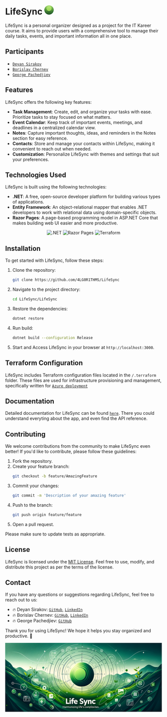 # LifeSync <img src="/pics/LifeSync.png" width="30px"/>

LifeSync is a personal organizer designed as a project for the IT Kareer course. It aims to provide users with a comprehensive tool to manage their daily tasks, events, and important information all in one place.

## Participants
* [`Deyan Sirakov`](https://github.com/Deyan2306)
* [`Borislav Chernev`](https://github.com/BorislavChernev)
* [`George Pachedjiev`](https://github.com/GeorgePachedjiev)

## Features
LifeSync offers the following key features:
- **Task Management**: Create, edit, and organize your tasks with ease. Prioritize tasks to stay focused on what matters.
- **Event Calendar**: Keep track of important events, meetings, and deadlines in a centralized calendar view.
- **Notes**: Capture important thoughts, ideas, and reminders in the Notes section for easy reference.
- **Contacts**: Store and manage your contacts within LifeSync, making it convenient to reach out when needed.
- **Customization**: Personalize LifeSync with themes and settings that suit your preferences.

## Technologies Used
LifeSync is built using the following technologies:
- **.NET**: A free, open-source developer platform for building various types of applications.
- **Entity Framework**: An object-relational mapper that enables .NET developers to work with relational data using domain-specific objects.
- **Razor Pages**: A page-based programming model in ASP.NET Core that makes building web UI easier and more productive.

<p align="center">
  <img src="https://global-uploads.webflow.com/6047a9e35e5dc54ac86ddd90/63064f1fedf422395124660e_e7d03466.png" alt=".NET" width="100" height="100" />
  <img src="https://seeklogo.com/images/B/Razor-logo-B6B0844B72-seeklogo.com.png" alt="Razor Pages" width="100" height="100" />
  <img src="https://s3.amazonaws.com/media-p.slid.es/uploads/505004/images/6599295/terraform.png" alt="Terraform" width="100" height="100" />
</p>

## Installation
To get started with LifeSync, follow these steps:

1. Clone the repository:
   ```bash
   git clone https://github.com/4LG0R1THMS/LifeSync
   ```
2. Navigate to the project directory:
   ```bash
   cd LifeSync/LifeSync
   ```
3. Restore the dependencies:
   ```bash
   dotnet restore
   ```
4. Run build:
   ```bash
   dotnet build --configuration Release
   ```
5. Start and Access LifeSync in your browser at `http://localhost:3000`.

## Terraform Configuration
LifeSync includes Terraform configuration files located in the `/.terraform` folder. These files are used for infrastructure provisioning and management, specifically written for [`Azure deployment`](/docs/deployment/azure_deployment.md)

## Documentation
Detailed documentation for LifeSync can be found [`here`](/docs). There you could understand everyting about the app, and even find the API reference.

## Contributing
We welcome contributions from the community to make LifeSync even better! If you'd like to contribute, please follow these guidelines:

1. Fork the repository.
2. Create your feature branch:
   ```bash
   git checkout -b feature/AmazingFeature
   ```
3. Commit your changes:
   ```bash
   git commit -m 'Description of your amazing feature'
   ```
4. Push to the branch:
   ```bash
   git push origin feature/feature
   ```
5. Open a pull request.

Please make sure to update tests as appropriate.

## License
LifeSync is licensed under the [MIT License](LICENSE). Feel free to use, modify, and distribute this project as per the terms of the license.

## Contact
If you have any questions or suggestions regarding LifeSync, feel free to reach out to us:
- 🔥 Deyan Sirakov: [`GitHub`](https://github.com/Deyan2306), [`LinkedIn`](https://www.linkedin.com/in/didko/)
- 🔥 Borislav Chernev: [`GitHub`](https://github.com/BorislavChernev), [`LinkedIn`](https://www.linkedin.com/in/borislav-chernev06/) 
- 🔥 George Pachedjiev: [`GitHub`](https://github.com/GeorgePachedjiev)

Thank you for using LifeSync! We hope it helps you stay organized and productive. 🚀

<img src="/pics/lifesyncbanner.png" />
